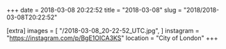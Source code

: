 +++
date = 2018-03-08 20:22:52
title = "2018-03-08"
slug = "2018/2018-03-08T20:22:52"

[extra]
images = [
    "/2018-03-08_20-22-52_UTC.jpg",
]
instagram = "https://instagram.com/p/BgE1OICA3KS"
location = "City of London"
+++

